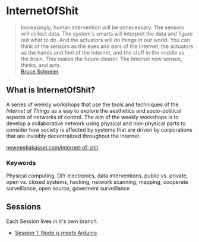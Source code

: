 # InternetOfShit

> Increasingly, human intervention will be unnecessary. The sensors will collect data. The system's smarts will interpret the data and figure out what to do. And the actuators will do things in our world. You can think of the sensors as the eyes and ears of the Internet, the actuators as the hands and feet of the Internet, and the stuff in the middle as the brain. This makes the future clearer. The Internet now senses, thinks, and acts.  
> [Bruce Schneier](https://www.schneier.com/blog/archives/2016/02/the_internet_of_1.html)


## What is InternetOfShit?

A series of weekly workshops that use the tools and techniques of the _Internet of Things_ as a way to explore the aesthetics and socio-political aspects of networks of control. The aim of the weekly workshops is to develop a collaborative network using physical and non-physical parts to consider how society is affected by systems that are driven by corporations that are invisibly decentralized throughout the internet.

[newmediakassel.com/internet-of-shit](http://wwwwwwwww.newmediakassel.com/internet-of-shit)


### Keywords

Physical computing, DIY electronics, data interventions, public vs. private, open vs. closed systems, hacking, network scanning, mapping, cooperate surveillance, open source, goverment surveillance


## Sessions

Each Session lives in it's own branch.

- [Session 1: Node.js meets Arduino](../../tree/session-01)
